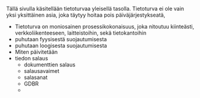 Tällä sivulla käsitellään tietoturvaa yleisellä tasolla. 
Tietoturva ei ole vain yksi yksittäinen asia, joka täytyy hoitaa pois päiväjärjestykseatä, 

- Tietoturva on moniosainen prosessikokonaisuus, joka nitoutuu kiinteästi, verkkoliikenteeseen, laitteistoihin, sekä tietokantoihin
- puhutaan fyysisestä suojautumisesta
- puhutaan loogisesta suojautumisesta
- Miten päivitetään
- tiedon salaus
   - dokumenttien salaus
   - salausavaimet
   - salasanat
   - GDBR
   - 
